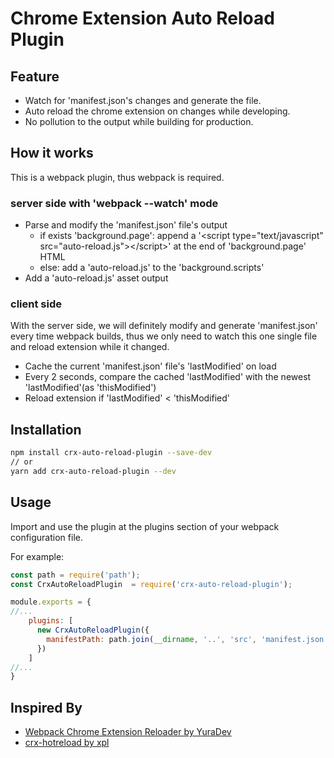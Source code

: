# Chrome Extension Auto Reload Plugin

## Feature

- Watch for 'manifest.json's changes and generate the file.
- Auto reload the chrome extension on changes while developing.
- No pollution to the output while building for production.

## How it works

This is a webpack plugin, thus webpack is required.

### server side with 'webpack --watch' mode

- Parse and modify the 'manifest.json' file's output
    - if exists 'background.page': append a '&lt;script type=&quot;text/javascript&quot; src=&quot;auto-reload.js&quot;&gt;&lt;/script&gt;' at the end of 'background.page' HTML
    - else: add a 'auto-reload.js' to the 'background.scripts'
- Add a 'auto-reload.js' asset output

### client side

With the server side, we will definitely modify and generate 'manifest.json' every time webpack builds, thus we only need to watch this one single file and reload extension while it changed.

- Cache the current 'manifest.json' file's 'lastModified' on load
- Every 2 seconds, compare the cached 'lastModified' with the newest 'lastModified'(as 'thisModified')
- Reload extension if 'lastModified' < 'thisModified'

## Installation

```bash
npm install crx-auto-reload-plugin --save-dev
// or
yarn add crx-auto-reload-plugin --dev
```

## Usage

Import and use the plugin at the plugins section of your webpack configuration file.

For example:

```js
const path = require('path');
const CrxAutoReloadPlugin  = require('crx-auto-reload-plugin');

module.exports = {
//...
    plugins: [
      new CrxAutoReloadPlugin({
        manifestPath: path.join(__dirname, '..', 'src', 'manifest.json') // required
      })
    ]
//...
}
```

## Inspired By

 + [Webpack Chrome Extension Reloader by YuraDev](https://github.com/YuraDev/wcer)
 + [crx-hotreload by xpl](https://github.com/xpl/crx-hotreload)
